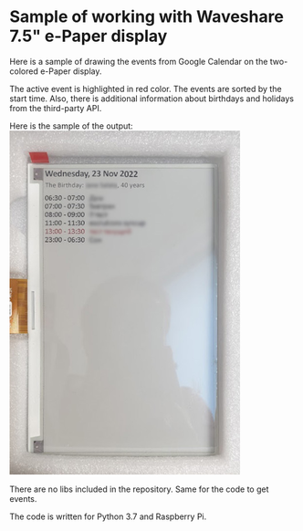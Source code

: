 # Sample of working with Waveshare 7.5" e-Paper display

Here is a sample of drawing the events from Google Calendar on the two-colored e-Paper display.

The active event is highlighted in red color. The events are sorted by the start time.
Also, there is additional information about birthdays and holidays from the third-party API.

Here is the sample of the output:
![Waweshare 7.5" EPD with drawn events](sample.jpg)

There are no libs included in the repository. Same for the code to get events.

The code is written for Python 3.7 and Raspberry Pi.